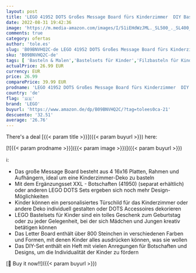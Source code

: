 ```yaml
---
layout: post
title: 'LEGO 41952 DOTS Großes Message Board fürs Kinderzimmer  DIY Bastelset für Türschild für Mädchen und Jungen  personalisierte Deko'
date: 2022-08-31 19:42:36
image: 'https://m.media-amazon.com/images/I/51iEHdWzJML._SL500_._SL400_.jpg'
comments: true
category: ofertas
author: 'tole.es'
slug: 'B09BNVHQ2C-de LEGO 41952 DOTS Großes Message Board fürs Kinderzimmer DIY...'
sku: 'B09BNVHQ2C-de'
tags: [ 'Basteln & Malen','Bastelsets für Kinder','Filzbasteln für Kinder','Spielzeug','lego','🇩🇪', ]
actualPrice: 26.99 EUR
currency: EUR
price: 26.99
comparePrice: 39.99 EUR
prodname: 'LEGO 41952 DOTS Großes Message Board fürs Kinderzimmer  DIY Bastelset für Türschild für Mädchen und Jungen  personalisierte Deko'
country: 'de'
flag: '🇩🇪'
brand: 'LEGO'
buyurl: 'https://www.amazon.de/dp/B09BNVHQ2C/?tag=tolees0ca-21'
descuento: '32.51'
average: '26.76'
---
```


There's a deal [{{< param title >}}]({{< param buyurl >}})  here:

[![{{< param prodname >}}]({{< param image >}})]({{< param buyurl >}})

ℹ️:

- Das große Message Board besteht aus 4 16x16 Platten, Rahmen und Aufhängern, ideal um eine Kinderzimmer-Deko zu basteln
- Mit dem Ergänzungsset XXL - Botschaften (41950) (separat erhältlich) oder anderen LEGO DOTS Sets ergeben sich noch mehr Design-Möglichkeiten
- Kinder können ein personalisiertes Türschild für das Kinderzimmer oder andere Deko individuell gestalten oder DOTS Accessoires dekorieren
- LEGO Bastelsets für Kinder sind ein tolles Geschenk zum Geburtstag oder zu jeder Gelegenheit, bei der sich Mädchen und Jungen kreativ betätigen können
- Das Letter Board enthält über 800 Steinchen in verschiedenen Farben und Formen, mit denen Kinder alles ausdrücken können, was sie wollen
- Das DIY-Set enthält ein Heft mit vielen Anregungen für Botschaften und Designs, um die Individualität der Kinder zu fördern

[🛒 Buy it now!!]({{< param buyurl >}})
